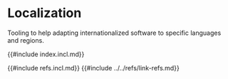 # Localization

Tooling to help adapting internationalized software to specific languages and regions.

{{#include index.incl.md}}

{{#include refs.incl.md}}
{{#include ../../refs/link-refs.md}}
